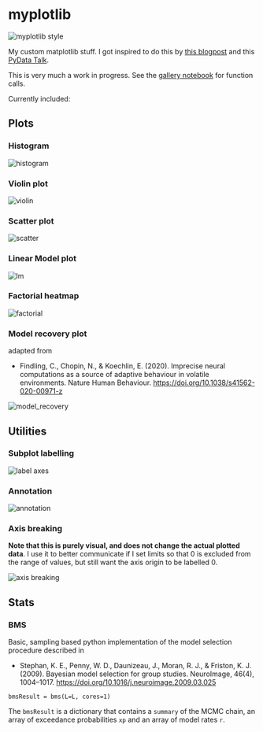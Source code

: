 # myplotlib

![myplotlib style](examples/combination.png)

My custom matplotlib stuff. I got inspired to do this by [this blogpost](https://colcarroll.github.io/yourplotlib/) and this [PyData Talk](https://www.youtube.com/watch?v=NV4Y75ZUDJA).

This is very much a work in progress. See the [gallery notebook](https://github.com/moltaire/myplotlib/blob/master/gallery.ipynb) for function calls.

Currently included:

## Plots

### Histogram

![histogram](examples/histogram.png)

### Violin plot

![violin](examples/violin.png)

### Scatter plot

![scatter](examples/scatter.png)

### Linear Model plot

![lm](examples/lm.png)

### Factorial heatmap

![factorial](examples/factorial_heatmap.png)

### Model recovery plot

adapted from

- Findling, C., Chopin, N., & Koechlin, E. (2020). Imprecise neural computations as a source of adaptive behaviour in volatile environments. Nature Human Behaviour. https://doi.org/10.1038/s41562-020-00971-z

![model_recovery](examples/model_recovery.png)

## Utilities

### Subplot labelling

![label axes](examples/labelAxes.png)

### Annotation

![annotation](examples/hTextLine.png)

### Axis breaking

**Note that this is purely visual, and does not change the actual plotted data**. I use it to better communicate if I set limits so that 0 is excluded from the range of values, but still want the axis origin to be labelled 0.

![axis breaking](examples/breakAxes.png)

## Stats

### BMS

Basic, sampling based python implementation of the model selection procedure described in

- Stephan, K. E., Penny, W. D., Daunizeau, J., Moran, R. J., & Friston, K. J. (2009). Bayesian model selection for group studies. NeuroImage, 46(4), 1004–1017. https://doi.org/10.1016/j.neuroimage.2009.03.025

`bmsResult = bms(L=L, cores=1)`

The `bmsResult` is a dictionary that contains a `summary` of the MCMC chain, an array of exceedance probabilities `xp` and an array of model rates `r`.